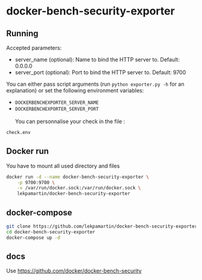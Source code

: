 # docker-bench-security-exporter


## Running

Accepted parameters:

* server_name (optional): Name to bind the HTTP server to. Default: 0.0.0.0
* server_port (optional): Port to bind the HTTP server to. Default: 9700

You can either pass script arguments (run `python exporter.py -h` for an explanation)
or set the following environment variables:

* `DOCKERBENCHEXPORTER_SERVER_NAME`
* `DOCKERBENCHEXPORTER_SERVER_PORT`
<br><br>You can personnalise your check in the file :
```bash
check.env
```

## Docker run
You have to mount all used directory and files
```bash
docker run -d --name docker-bench-security-exporter \
	-p 9700:9700 \
	-v /var/run/docker.sock:/var/run/docker.sock \
	lekpamartin/docker-bench-security-exporter
```

## docker-compose
```bash
git clone https://github.com/lekpamartin/docker-bench-security-exporter.git
cd docker-bench-security-exporter 
docker-compose up -d
```

## docs
Use https://github.com/docker/docker-bench-security
